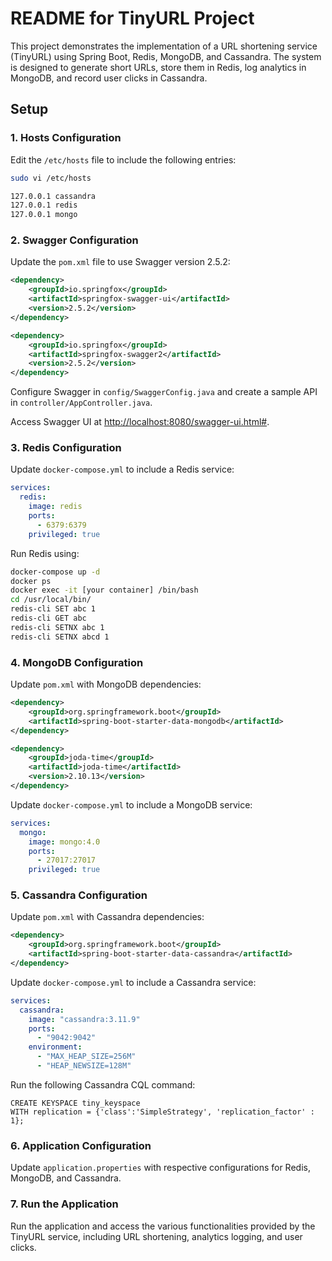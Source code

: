 # README for TinyURL Project

This project demonstrates the implementation of a URL shortening service (TinyURL) using Spring Boot, Redis, MongoDB, and Cassandra. The system is designed to generate short URLs, store them in Redis, log analytics in MongoDB, and record user clicks in Cassandra.

## Setup

### 1. Hosts Configuration

Edit the `/etc/hosts` file to include the following entries:

```bash
sudo vi /etc/hosts

127.0.0.1 cassandra
127.0.0.1 redis
127.0.0.1 mongo
```

### 2. Swagger Configuration

Update the `pom.xml` file to use Swagger version 2.5.2:

```xml
<dependency>
    <groupId>io.springfox</groupId>
    <artifactId>springfox-swagger-ui</artifactId>
    <version>2.5.2</version>
</dependency>

<dependency>
    <groupId>io.springfox</groupId>
    <artifactId>springfox-swagger2</artifactId>
    <version>2.5.2</version>
</dependency>
```

Configure Swagger in `config/SwaggerConfig.java` and create a sample API in `controller/AppController.java`.

Access Swagger UI at [http://localhost:8080/swagger-ui.html#](http://localhost:8080/swagger-ui.html#).

### 3. Redis Configuration

Update `docker-compose.yml` to include a Redis service:

```yaml
services:
  redis:
    image: redis
    ports:
      - 6379:6379
    privileged: true
```

Run Redis using:

```bash
docker-compose up -d
docker ps
docker exec -it [your container] /bin/bash 
cd /usr/local/bin/
redis-cli SET abc 1
redis-cli GET abc
redis-cli SETNX abc 1
redis-cli SETNX abcd 1
```

### 4. MongoDB Configuration

Update `pom.xml` with MongoDB dependencies:

```xml
<dependency>
    <groupId>org.springframework.boot</groupId>
    <artifactId>spring-boot-starter-data-mongodb</artifactId>
</dependency>

<dependency>
    <groupId>joda-time</groupId>
    <artifactId>joda-time</artifactId>
    <version>2.10.13</version>
</dependency>
```

Update `docker-compose.yml` to include a MongoDB service:

```yaml
services:
  mongo:
    image: mongo:4.0
    ports:
      - 27017:27017
    privileged: true
```

### 5. Cassandra Configuration

Update `pom.xml` with Cassandra dependencies:

```xml
<dependency>
    <groupId>org.springframework.boot</groupId>
    <artifactId>spring-boot-starter-data-cassandra</artifactId>
</dependency>
```

Update `docker-compose.yml` to include a Cassandra service:

```yaml
services:
  cassandra:
    image: "cassandra:3.11.9"
    ports:
      - "9042:9042"
    environment:
      - "MAX_HEAP_SIZE=256M"
      - "HEAP_NEWSIZE=128M"
```

Run the following Cassandra CQL command:

```cql
CREATE KEYSPACE tiny_keyspace
WITH replication = {'class':'SimpleStrategy', 'replication_factor' : 1};
```

### 6. Application Configuration

Update `application.properties` with respective configurations for Redis, MongoDB, and Cassandra.

### 7. Run the Application

Run the application and access the various functionalities provided by the TinyURL service, including URL shortening, analytics logging, and user clicks.

